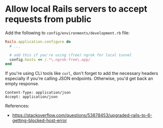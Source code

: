 # Allow local Rails servers to accept requests from public

Add the following to `config/environments/development.rb` file:

```rb
Rails.application.configure do
  # ...

  # add this if you're using (free) ngrok for local tunnel
  config.hosts << /.*\.ngrok-free\.app/
end
```

If you're using CLI tools like `curl`, don't forget to add the necessary headers
especially if you're calling JSON endpoints. Otherwise, you'd get back an empty
response.

```
Content-Type: application/json
Accept: application/json
```

References:

- https://stackoverflow.com/questions/53878453/upgraded-rails-to-6-getting-blocked-host-error
